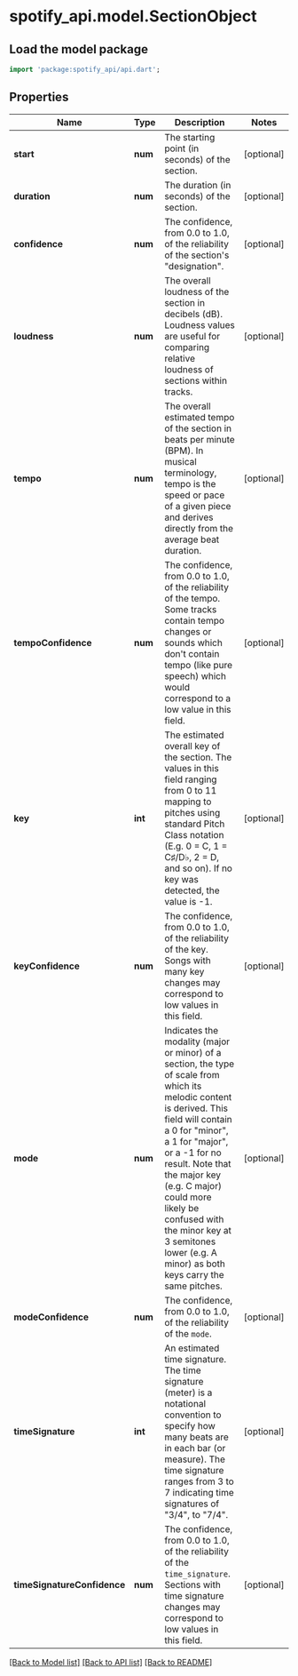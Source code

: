 # spotify_api.model.SectionObject

## Load the model package
```dart
import 'package:spotify_api/api.dart';
```

## Properties
Name | Type | Description | Notes
------------ | ------------- | ------------- | -------------
**start** | **num** | The starting point (in seconds) of the section. | [optional] 
**duration** | **num** | The duration (in seconds) of the section. | [optional] 
**confidence** | **num** | The confidence, from 0.0 to 1.0, of the reliability of the section's \"designation\". | [optional] 
**loudness** | **num** | The overall loudness of the section in decibels (dB). Loudness values are useful for comparing relative loudness of sections within tracks. | [optional] 
**tempo** | **num** | The overall estimated tempo of the section in beats per minute (BPM). In musical terminology, tempo is the speed or pace of a given piece and derives directly from the average beat duration. | [optional] 
**tempoConfidence** | **num** | The confidence, from 0.0 to 1.0, of the reliability of the tempo. Some tracks contain tempo changes or sounds which don't contain tempo (like pure speech) which would correspond to a low value in this field. | [optional] 
**key** | **int** | The estimated overall key of the section. The values in this field ranging from 0 to 11 mapping to pitches using standard Pitch Class notation (E.g. 0 = C, 1 = C♯/D♭, 2 = D, and so on). If no key was detected, the value is -1. | [optional] 
**keyConfidence** | **num** | The confidence, from 0.0 to 1.0, of the reliability of the key. Songs with many key changes may correspond to low values in this field. | [optional] 
**mode** | **num** | Indicates the modality (major or minor) of a section, the type of scale from which its melodic content is derived. This field will contain a 0 for \"minor\", a 1 for \"major\", or a -1 for no result. Note that the major key (e.g. C major) could more likely be confused with the minor key at 3 semitones lower (e.g. A minor) as both keys carry the same pitches. | [optional] 
**modeConfidence** | **num** | The confidence, from 0.0 to 1.0, of the reliability of the `mode`. | [optional] 
**timeSignature** | **int** | An estimated time signature. The time signature (meter) is a notational convention to specify how many beats are in each bar (or measure). The time signature ranges from 3 to 7 indicating time signatures of \"3/4\", to \"7/4\". | [optional] 
**timeSignatureConfidence** | **num** | The confidence, from 0.0 to 1.0, of the reliability of the `time_signature`. Sections with time signature changes may correspond to low values in this field. | [optional] 

[[Back to Model list]](../README.md#documentation-for-models) [[Back to API list]](../README.md#documentation-for-api-endpoints) [[Back to README]](../README.md)


